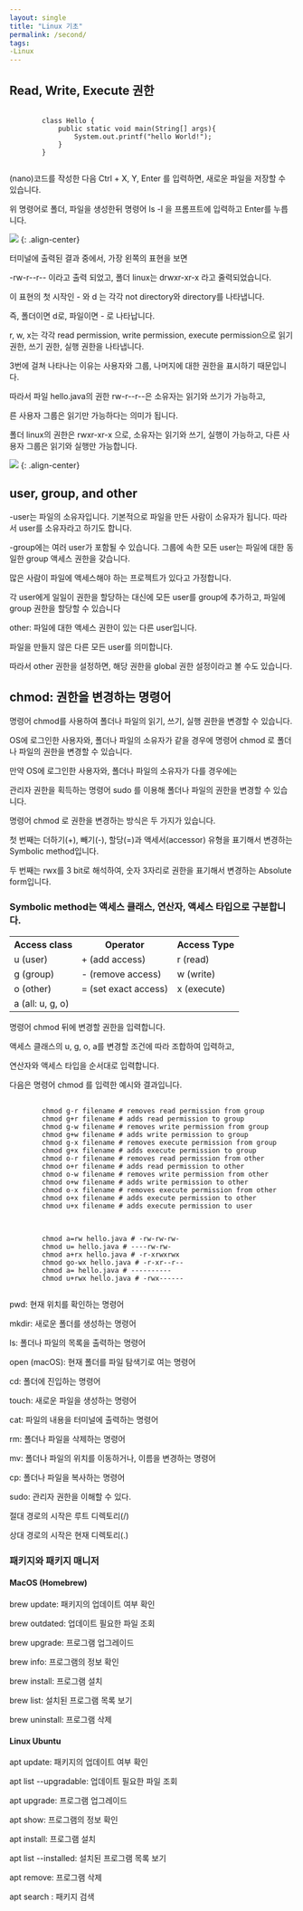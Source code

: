 ```yaml
---
layout: single
title: "Linux 기초"
permalink: /second/
tags:
-Linux
---
```

<!-- toc: true
toc_sticky: true
toc_label: "Contents" -->

<h2>Read, Write, Execute 권한</h2>

<pre>
    <code>
        class Hello {
            public static void main(String[] args){
                System.out.printf("hello World!");
            }
        }
    </code>
</pre>

<p>(nano)코드를 작성한 다음 Ctrl + X, Y, Enter 를 입력하면, 새로운 파일을 저장할 수 있습니다.</p>
<p>위 명령어로 폴더, 파일을 생성한뒤 명령어 ls -l 을 프롬프트에 입력하고 Enter를 누릅니다.</p>

<img src="https://user-images.githubusercontent.com/77485397/208583396-6674c0aa-369d-43a0-916b-dd5d21b72d28.png">
{: .align-center}

<p>터미널에 출력된 결과 중에서, 가장 왼쪽의 표현을 보면</p>
<p>-rw-r--r-- 이라고 출력 되었고, 폴더 linux는 drwxr-xr-x 라고 줄력되었습니다.</p>
<p>이 표현의 첫 시작인 - 와 d 는 각각 not directory와 directory를 나타냅니다.</p>
<p>즉, 폴더이면 d로, 파일이면 - 로 나타납니다.</p>
<p>r, w, x는 각각 read permission, write permission, execute permission으로 읽기 권한, 쓰기 권한, 실행 권한을 나타냅니다.</p>
<p>3번에 걸쳐 나타나는 이유는 사용자와 그룹, 나머지에 대한 권한을 표시하기 때문입니다.</p>
<p>따라서 파일 hello.java의 권한 rw-r--r--은 소유자는 읽기와 쓰기가 가능하고,</p>
<p>른 사용자 그룹은 읽기만 가능하다는 의미가 됩니다.</p>
<p>폴더 linux의 권한은 rwxr-xr-x 으로, 소유자는 읽기와 쓰기, 실행이 가능하고, 다른 사용자 그룹은 읽기와 실행만 가능합니다.</p>

<img src="https://user-images.githubusercontent.com/77485397/208582737-3c781f1d-eac2-46f7-bef1-60224a576c6f.png">
{: .align-center}

<h2>user, group, and other</h2>

<p>-user는 파일의 소유자입니다. 기본적으로 파일을 만든 사람이 소유자가 됩니다. 따라서 user를 소유자라고 하기도 합니다.</p>

<p>-group에는 여러 user가 포함될 수 있습니다. 그룹에 속한 모든 user는 파일에 대한 동일한 group 액세스 권한을 갖습니다.</p>
<p>많은 사람이 파일에 액세스해야 하는 프로젝트가 있다고 가정합니다.</p>
<p>각 user에게 일일이 권한을 할당하는 대신에 모든 user를 group에 추가하고, 파일에 group 권한을 할당할 수 있습니다</p>

<p>other: 파일에 대한 액세스 권한이 있는 다른 user입니다. </p>
<p>파일을 만들지 않은 다른 모든 user를 의미합니다.</p>
<p>따라서 other 권한을 설정하면, 해당 권한을 global 권한 설정이라고 볼 수도 있습니다.</p>

<h2>chmod: 권한을 변경하는 명령어</h2>
<p>명령어 chmod를 사용하여 폴더나 파일의 읽기, 쓰기, 실행 권한을 변경할 수 있습니다.</p>
<p>OS에 로그인한 사용자와, 폴더나 파일의 소유자가 같을 경우에 명령어 chmod 로 폴더나 파일의 권한을 변경할 수 있습니다.</p>
<p>만약 OS에 로그인한 사용자와, 폴더나 파일의 소유자가 다를 경우에는</p>
<p>관리자 권한을 획득하는 명령어 sudo 를 이용해 폴더나 파일의 권한을 변경할 수 있습니다.</p>

<p>명령어 chmod 로 권한을 변경하는 방식은 두 가지가 있습니다.</p>
<p>첫 번째는 더하기(+), 빼기(-), 할당(=)과 액세서(accessor) 유형을 표기해서 변경하는 Symbolic method입니다.</p>
<p>두 번째는 rwx를 3 bit로 해석하여, 숫자 3자리로 권한을 표기해서 변경하는 Absolute form입니다.</p>

<h3>Symbolic method는 액세스 클래스, 연산자, 액세스 타입으로 구분합니다.</h3>
<table>
<th>Access class</th>
<th>Operator</th>
<th>Access Type</th>
<tr>
<td>u (user)</td>
<td>+ (add access)</td>
<td>r (read)</td>
</tr>
<tr>
<td>g (group)</td>
<td>- (remove access)</td>
<td>w (write)</td>
</tr>
<tr>
<td>o (other)</td>
<td>= (set exact access)</td>
<td>x (execute)</td>
</tr>
<tr>
<td>a (all: u, g, o)</td>
</tr>
</table>

<p>명령어 chmod 뒤에 변경할 권한을 입력합니다. </p>
<p>액세스 클래스의 u, g, o, a를 변경할 조건에 따라 조합하여 입력하고,</p>
<p>연산자와 액세스 타입을 순서대로 입력합니다.</p>
<p>다음은 명령어 chmod 를 입력한 예시와 결과입니다.</p>
<pre>
    <code>
        chmod g-r filename # removes read permission from group
        chmod g+r filename # adds read permission to group
        chmod g-w filename # removes write permission from group
        chmod g+w filename # adds write permission to group
        chmod g-x filename # removes execute permission from group
        chmod g+x filename # adds execute permission to group
        chmod o-r filename # removes read permission from other
        chmod o+r filename # adds read permission to other
        chmod o-w filename # removes write permission from other
        chmod o+w filename # adds write permission to other
        chmod o-x filename # removes execute permission from other
        chmod o+x filename # adds execute permission to other
        chmod u+x filename # adds execute permission to user
    </code>
</pre>

<pre>
    <code>
        chmod a=rw hello.java # -rw-rw-rw-
        chmod u= hello.java # ----rw-rw-
        chmod a+rx hello.java # -r-xrwxrwx
        chmod go-wx hello.java # -r-xr--r--
        chmod a= hello.java # ----------
        chmod u+rwx hello.java # -rwx------
    </code>
</pre>


<p>pwd: 현재 위치를 확인하는 명령어</p>
<p>mkdir: 새로운 폴더를 생성하는 명령어</p>
<p>ls: 폴더나 파일의 목록을 출력하는 명령어</p>
<p>open (macOS): 현재 폴더를 파일 탐색기로 여는 명령어</p>
<p>cd: 폴더에 진입하는 명령어</p>
<p>touch: 새로운 파일을 생성하는 명령어</p>
<p>cat: 파일의 내용을 터미널에 출력하는 명령어</p>
<p>rm: 폴더나 파일을 삭제하는 명령어</p>
<p>mv: 폴더나 파일의 위치를 이동하거나, 이름을 변경하는 명령어</p>
<p>cp: 폴더나 파일을 복사하는 명령어</p>
<p>sudo: 관리자 권한을 이해할 수 있다.</p>
<p>절대 경로의 시작은 루트 디렉토리(/)</p>
<p>상대 경로의 시작은 현재 디렉토리(.)</p>

<h3>패키지와 패키지 매니저</h3>
<h4>MacOS (Homebrew)</h4>
<p>brew update: 패키지의 업데이트 여부 확인</p>
<p>brew outdated: 업데이트 필요한 파일 조회</p>
<p>brew upgrade: 프로그램 업그레이드</p>
<p>brew info: 프로그램의 정보 확인</p>
<p>brew install: 프로그램 설치</p>
<p>brew list: 설치된 프로그램 목록 보기</p>
<p>brew uninstall: 프로그램 삭제</p>
<h4>Linux Ubuntu</h4>
<p>apt update: 패키지의 업데이트 여부 확인</p>
<p>apt list --upgradable: 업데이트 필요한 파일 조회</p>
<p>apt upgrade: 프로그램 업그레이드</p>
<p>apt show: 프로그램의 정보 확인</p>
<p>apt install: 프로그램 설치</p>
<p>apt list --installed: 설치된 프로그램 목록 보기</p>
<p>apt remove: 프로그램 삭제</p>
<p>apt search : 패키지 검색</p>
